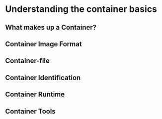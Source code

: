 # Understanding the container basics

## What makes up a Container?

## Container Image Format

## Container-file

## Container Identification

## Container Runtime

## Container Tools
